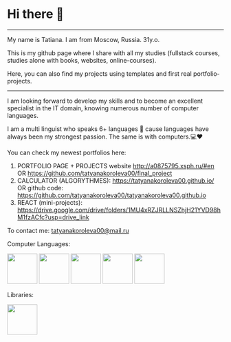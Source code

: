 # Hi there 👋
<hr>
<p>My name is Tatiana. I am from Moscow, Russia. 31y.o.</p>
<p>This is my github page where I share with all my studies (fullstack courses, studies alone with books, websites, online-courses). </p>
<p>Here, you can also find my projects using templates and first real portfolio-projects.</p>
<hr>
<p>I am looking forward to develop my skills and to become an excellent specialist in the IT domain, knowing numerous number of computer languages.</p>
<p>I am a multi linguist who speaks 6+ languages 🥰 cause languages have always been my strongest passion. The same is with computers.💻❤</p>

You can check my newest portfolios here: 
1. PORTFOLIO PAGE + PROJECTS website http://a0875795.xsph.ru/#en OR https://github.com/tatyanakoroleva00/final_project
2. CALCULATOR (ALGORYTHMES): https://tatyanakoroleva00.github.io/  OR github code: https://github.com/tatyanakoroleva00/tatyanakoroleva00.github.io
3. REACT (mini-projects): https://drive.google.com/drive/folders/1MU4xRZJRLLNSZhjH21YVD98hM1fzACfc?usp=drive_link 
   
To contact me: 
tatyanakoroleva00@mail.ru



Computer Languages: 

<p><img src="https://github.com/tatyanakoroleva00/tatyanakoroleva00/assets/87785060/75401657-6e8a-419c-a50e-155bc43d919d" style="height: 70px">
<img src="https://img.icons8.com/?size=96&id=21278&format=png" style="height: 70px">
<img src="https://img.icons8.com/?size=96&id=XNQU0Xcm2I9s&format=png" style="height: 70px">
<img src="https://img.icons8.com/?size=96&id=PXTY4q2Sq2lG&format=png" style="height: 70px">
<img src="https://img.icons8.com/?size=128&id=59927&format=png" style="height: 70px">
</p>

Libraries: 
<p>
<img src="https://github.com/tatyanakoroleva00/tatyanakoroleva00/assets/87785060/87c5aa1d-024a-4087-a929-5faa3300a9d7" style="height: 70px"></p>
